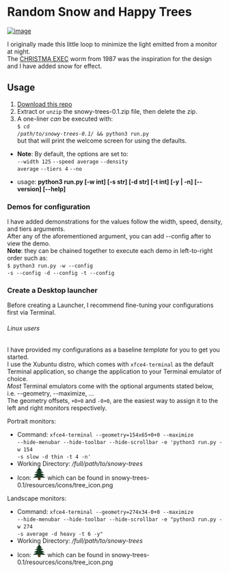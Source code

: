 # Random Snow and Happy Trees #

[![image](https://img.shields.io/badge/python-3.x-blue.svg)](https://www.python.org/downloads/)

I originally made this little loop to minimize the light emitted from a monitor at night.<br>
The [CHRISTMA EXEC](https://en.wikipedia.org/wiki/Christmas_Tree_EXEC) worm from 1987 was the inspiration for the design and I have  added snow for effect.

## Usage ##
 1. [Download this repo](https://github.com/Mas9311/snowy-trees/archive/v0.0.zip) <br>
 1. Extract or <code>unzip</code> the snowy-trees-0.1.zip file, then delete the zip.
 1. A one-liner *can* be executed with:<br>
        <code>$ cd _/path/to/snowy-trees-0.1/_ && python3 run.py</code><br>
        but that will print the welcome screen for using the defaults.<br>
 - **Note**: By default, the options are set to: <br>
          <code>--width 125</code> <code>--speed average</code> <code>--density average</code> <code>--tiers 4</code> <code>--no</code>

 - usage: **python3 run.py \[-w int] \[-s str] \[-d str] \[-t int] \[-y | -n] \[--version] \[--help]**
### Demos for configuration ###

I have added demonstrations for the values follow the width, speed, density, and tiers arguments.<br>
After any of the aforementioned argument, you can add --config after to view the demo.<br>
**Note**: they can be chained together to execute each demo in left-to-right order such as:<br>
<code>$ python3 run.py -w --config -s --config -d --config -t --config</code>

### Create a Desktop launcher ###

Before creating a Launcher, I recommend fine-tuning your configurations first via Terminal.<br>

###### Linux users #####

I have provided my configurations as a baseline *template* for you to get you started.<br>
I use the Xubuntu distro, which comes with <code>xfce4-terminal</code> as the default Terminal application, so change the application to your Terminal emulator of choice.<br>
*Most* Terminal emulators come with the optional arguments stated below, i.e. --geometry, --maximize, ...<br>
The geometry offsets, <code>+0+0</code> and <code>-0+0</code>, are the easiest way to assign it to the left and right monitors respectively.

 Portrait monitors:
 
   - Command: <code>xfce4-terminal --geometry=154x65+0+0 --maximize --hide-menubar --hide-toolbar --hide-scrollbar -e 'python3 run.py -w 154 -s slow -d thin -t 4 -n'</code>
   - Working Directory: _/full/path/to/snowy-trees_
   - Icon: <img src="/resources/icons/tree_icon.png"
                 alt="Snowy Tree icon" 
                 width="30" 
                 height="30" /> which can be found in snowy-trees-0.1/resources/icons/tree_icon.png
   
 Landscape monitors: 
 
   - Command: <code>xfce4-terminal --geometry=274x34-0+0 --maximize --hide-menubar --hide-toolbar --hide-scrollbar -e "python3 run.py -w 274 -s average -d heavy -t 6 -y"</code>
   - Working Directory: _/full/path/to/snowy-trees_
   - Icon: <img src="/resources/icons/tree_icon.png"
                 alt="Snowy Tree icon" 
                 width="30" 
                 height="30" /> which can be found in snowy-trees-0.1/resources/icons/tree_icon.png